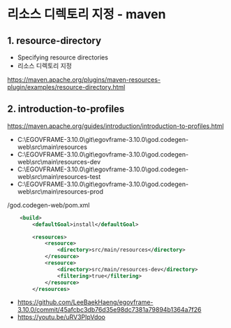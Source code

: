 # 리소스 디렉토리 지정 - maven

## 1. resource-directory

- Specifying resource directories
- 리소스 디렉토리 지정

https://maven.apache.org/plugins/maven-resources-plugin/examples/resource-directory.html

## 2. introduction-to-profiles

https://maven.apache.org/guides/introduction/introduction-to-profiles.html

- C:\EGOVFRAME-3.10.0\git\egovframe-3.10.0\god.codegen-web\src\main\resources
- C:\EGOVFRAME-3.10.0\git\egovframe-3.10.0\god.codegen-web\src\main\resources-dev
- C:\EGOVFRAME-3.10.0\git\egovframe-3.10.0\god.codegen-web\src\main\resources-test
- C:\EGOVFRAME-3.10.0\git\egovframe-3.10.0\god.codegen-web\src\main\resources-prod

/god.codegen-web/pom.xml
```xml
	<build>
		<defaultGoal>install</defaultGoal>

		<resources>
			<resource>
				<directory>src/main/resources</directory>
			</resource>
			<resource>
				<directory>src/main/resources-dev</directory>
				<filtering>true</filtering>
			</resource>
		</resources>
```

- https://github.com/LeeBaekHaeng/egovframe-3.10.0/commit/45afcbc3db76d35e98dc7381a79894b1364a7f26
- https://youtu.be/uRV3PIpVdoo
